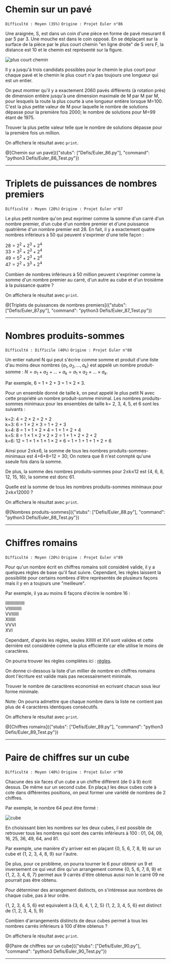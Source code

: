 # Chemin sur un pavé
`Difficulté : Moyen (35%)`
`Origine : Projet Euler n°86`

Une araignée, S, est dans un coin d'une pièce en forme de pavé mesurant 6 par 5 par 3. Une mouche est dans le coin opposé. En se déplaçant sur la surface de la pièce par le plus court chemin "en ligne droite" de S vers F, la distance est 10 et le chemin est représenté sur la figure.

![plus court chemin](https://projecteuler.net/project/images/p086.gif)

Il y a jusqu'à trois candidats possibles pour le chemin le plus court pour chaque pavé et le chemin le plus court n'a pas toujours une longueur qui est un entier. 

On peut montrer qu'il y a exactement 2060 pavés différents (à rotation près) de dimension entière jusqu'à une dimension maximale de M par M par M, pour lesquels la route la plus courte à une longueur entière lorsque M=100. C'est la plus petite valeur de M pour laquelle le nombre de solutions dépasse pour la première fois 2000; le nombre de solutions pour M=99 étant de 1975.

Trouver la plus petite valeur telle que le nombre de solutions dépasse pour la première fois un million.

On affichera le résultat avec `print`.

@[Chemin sur un pavé]({"stubs": ["Defis/Euler_86.py"], "command": "python3 Defis/Euler_86_Test.py"})

---

# Triplets de puissances de nombres premiers
`Difficulté : Moyen (20%)`
`Origine : Projet Euler n°87`

Le plus petit nombre qu'on peut exprimer comme la somme d'un carré d'un nombre premier, d'un cube d'un nombre premier et d'une puissance quatrième d'un nombre premier est 28. En fait, il y a exactement quatre nombres inférieurs à 50 qui peuvent s'exprimer d'une telle façon :

$`28 = 2^2 + 2^3 + 2^4  `$  
$`33 = 3^2 + 2^3 + 2^4  `$  
$`49 = 5^2 + 2^3 + 2^4 `$   
$`47 = 2^2 + 3^3 + 2^4`$  

Combien de nombres inférieurs à 50 million peuvent s'exprimer comme la somme d'un nombre premier au carré, d'un autre au cube et d'un troisième à la puissance quatre ?

On affichera le résultat avec `print`.

@[Triplets de puissances de nombres premiers]({"stubs": ["Defis/Euler_87.py"], "command": "python3 Defis/Euler_87_Test.py"})

---

# Nombres produits-sommes
`Difficulté : Difficile (40%)`
`Origine : Projet Euler n°88`

Un entier naturel N qui peut s'écrire comme somme et produit d'une liste d'au moins deux nombres $`\{a_1, a_2, \dots, a_k\}`$ est appelé un nombre produit-somme : $`N = a_1 + a_2 + ... + a_k = a_1 × a_2 × ... × a_k`$.

Par exemple, 6 = 1 + 2 + 3 = 1 × 2 × 3.

Pour un ensemble donné de taille k, on peut appelé le plus petit N avec cette propriété un nombre produit-somme minimal. Les nombres produits-sommes minimaux pour les ensembles de taille k= 2, 3, 4, 5, et 6 sont les suivants :

k=2: 4 = 2 × 2 = 2 + 2  
k=3: 6 = 1 × 2 × 3 = 1 + 2 + 3  
k=4: 8 = 1 × 1 × 2 × 4 = 1 + 1 + 2 + 4  
k=5: 8 = 1 × 1 × 2 × 2 × 2 = 1 + 1 + 2 + 2 + 2  
k=6: 12 = 1 × 1 × 1 × 1 × 2 × 6 = 1 + 1 + 1 + 1 + 2 + 6  

Ainsi pour 2≤k≤6, la somme de tous les nombres produits-sommes- minimaux est 4+6+8+12 = 30; On notera que 8 n'est conmpté qu'une sseule fois dans la somme.

De plus, la somme des nombres produits-sommes pour 2≤k≤12 est {4, 6, 8, 12, 15, 16}, la somme est donc 61.

Quelle est la somme de tous les nombres produits-sommes minimaux pour 2≤k≤12000 ?

On affichera le résultat avec `print`.

@[Nombres produits-sommes]({"stubs": ["Defis/Euler_88.py"], "command": "python3 Defis/Euler_88_Test.py"})

---

# Chiffres romains
`Difficulté : Moyen (20%)`
`Origine : Projet Euler n°89`

Pour qu'un nombre écrit en chiffres romains soit considéré valide, il y a quelques règles de base qu'il faut suivre. Cependant, les règles laissent la possibilité pour certains nombres d'être représentés de plusieurs façons mais il y en a toujours une "meilleure".

Par exemple, il ya au moins 6 façons d'écrire le nombre 16 :

IIIIIIIIIIIIIIII  
VIIIIIIIIIII  
VVIIIIII  
XIIIIII  
VVVI  
XVI  

Cependant, d'après les règles, seules XIIIIII et XVI sont valides et cette dernière est considérée comme la plus efficiente car elle utilise le moins de caractères.

On pourra trouver les règles complètes ici : [règles](https://projecteuler.net/about=roman_numerals).

On donne ci-dessous la liste d'un millier de nombre en chiffres romains dont l'écriture est valide mais pas necessairement minimale.

Trouver le nombre de caractères economisé en ecrivant chacun sous leur forme minimale.

Note: On pourra admettre que chaque nombre dans la liste ne contient pas plus de 4 caractères identiques consécutifs.

On affichera le résultat avec `print`.

@[Chiffres romains]({"stubs": ["Defis/Euler_89.py"], "command": "python3 Defis/Euler_89_Test.py"})

---

# Paire de chiffres sur un cube
`Difficulté : Moyen (40%)`
`Origine : Projet Euler n°90`

Chacune des six faces d'un cube a un chiffre différent (de 0 à 9) écrit dessus. De même sur un second cube. En plaça,t les deux cubes cote à cote dans différentes positions, on peut former une variété de nombres de 2 chiffres.

Par exemple, le nombre 64 peut être formé :

![cube](https://projecteuler.net/project/images/p090.gif)

En choisissant bien les nombres sur les deux cubes, il est possible de retrouver tous les nombres qui sont des carrés inférieurs à 100 : 01, 04, 09, 16, 25, 36, 49, 64, and 81.

Par exemple, une manière d'y arriver est en plaçant {0, 5, 6, 7, 8, 9} sur un cube et {1, 2, 3, 4, 8, 9} sur l'autre.

De plus, pour ce problème, on pourra tourner le 6 pour obtenir un 9 et inversement ce qui veut dire qu'un arrangement comme {0, 5, 6, 7, 8, 9} et  {1, 2, 3, 4, 6, 7} permet aux 9 carrés d'être obtenus aussi non le carré 09 ne pourrait pas être obtenu.

Pour déterminer des arrangement distincts, on s'intéresse aux nombres de chaque cube, pas à leur ordre.

{1, 2, 3, 4, 5, 6} est equivalent à {3, 6, 4, 1, 2, 5}
{1, 2, 3, 4, 5, 6} est distinct de {1, 2, 3, 4, 5, 9}

Combien d'arrangements distincts de deux cubes permet à tous les nombres carrés inférieurs à 100 d'être obtenus ? 

On affichera le résultat avec `print`.

@[Paire de chiffres sur un cube]({"stubs": ["Defis/Euler_90.py"], "command": "python3 Defis/Euler_90_Test.py"})

---
